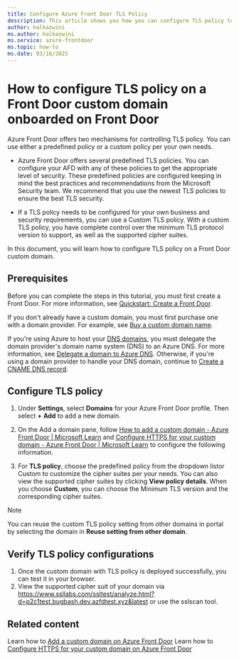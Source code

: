 ```yaml
---
title: Configure Azure Front Door TLS Policy
description: This article shows you how you can configure TLS policy to meet security requirements for your Front Door custom domains.
author: halkazwini
ms.author: halkazwini
ms.service: azure-frontdoor
ms.topic: how-to
ms.date: 03/16/2025
---
```


# How to configure TLS policy on a Front Door custom domain onboarded on Front Door

Azure Front Door offers two mechanisms for controlling TLS policy. You can use either a predefined policy or a custom policy per your own needs.

- Azure Front Door offers several predefined TLS policies. You can configure your AFD with any of these policies to get the appropriate level of security. These predefined policies are configured keeping in mind the best practices and recommendations from the Microsoft Security team. We recommend that you use the newest TLS policies to ensure the best TLS security.

- If a TLS policy needs to be configured for your own business and security requirements, you can use a Custom TLS policy. With a custom TLS policy, you have complete control over the minimum TLS protocol version to support, as well as the supported cipher suites.

In this document, you will learn how to configure TLS policy on a Front Door custom domain.

## Prerequisites

Before you can complete the steps in this tutorial, you must first create a Front Door. For more information, see [Quickstart: Create a Front Door](/azure/frontdoor/quickstart-create-front-door).

If you don't already have a custom domain, you must first purchase one with a domain provider. For example, see [Buy a custom domain name](/azure/app-service/manage-custom-dns-buy-domain).

If you're using Azure to host your [DNS domains](/azure/dns/dns-overview), you must delegate the domain provider's domain name system (DNS) to an Azure DNS. For more information, see [Delegate a domain to Azure DNS](/azure/dns/dns-delegate-domain-azure-dns). Otherwise, if you're using a domain provider to handle your DNS domain, continue to [Create a CNAME DNS record](/azure/frontdoor/front-door-custom-domain).

## Configure TLS policy

1. Under **Settings**, select **Domains** for your Azure Front Door profile. Then select **+** **Add** to add a new domain.

2. On the Add a domain pane, follow [How to add a custom domain - Azure Front Door | Microsoft Learn](/azure/frontdoor/standard-premium/how-to-add-custom-domain) and [Configure HTTPS for your custom domain - Azure Front Door | Microsoft Learn](/azure/frontdoor/standard-premium/how-to-configure-https-custom-domain) to configure the following information.

3. For **TLS policy**, choose the predefined policy from the dropdown listor Custom  to customize the cipher suites per your needs. You can also view the supported cipher suites by clicking **View policy details**. When you choose **Custom**, you can choose the Minimum TLS version and the corresponding cipher suites. 

> [!NOTE]
> You can reuse the custom TLS policy setting from other domains in portal by selecting the domain in **Reuse setting from other domain**. 

## Verify TLS policy configurations

1. Once the custom domain with TLS policy is deployed successfully, you can test it in your browser. 
1. View the supported cipher suit of your domain via <https://www.ssllabs.com/ssltest/analyze.html?d=p2c1test.bugbash.dev.azfdtest.xyz&latest> or use the sslscan tool.

## Related content

Learn how to [Add a custom domain on Azure Front Door](how-to-add-custom-domain.md)
Learn how to [Configure HTTPS for your custom domain on Azure Front Door](how-to-configure-https-custom-domain.md)